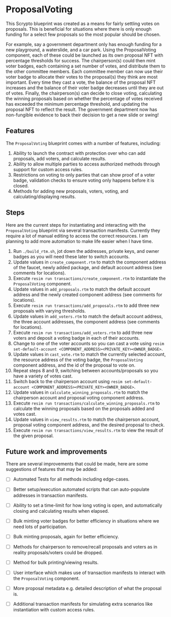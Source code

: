 # ProposalVoting
This Scrypto blueprint was created as a means for fairly settling votes on proposals.
This is beneficial for situations where there is only enough funding for a select few proposals so the most popular should be chosen.

For example, say a government department only has enough funding for a new playground, a waterslide, and a car park. Using the ProposalVoting component, each of these could be launched as its own proposal NFT with percentage thresholds for success. The chairperson(s) could then mint voter badges, each containing a set number of votes, and distribute them to the other committee members. Each committee member can now use their voter badge to allocate their votes to the proposal(s) they think are most important. Every time they cast a vote, the balance of the proposal NFT increases and the balance of their voter badge decreases until they are out of votes. Finally, the chairperson(s) can decide to close voting, calculating the winning proposals based on whether the percentage of votes received has exceeded the minimum percentage threshold, and updating the proposal NFT to reflect the result. 
The government department now has non-fungible evidence to back their decision to get a new slide or swing!

## Features
The `ProposalVoting` blueprint comes with a number of features, including:
1. Ability to launch the contract with protection over who can add proposals, add voters, and calculate results. 
2. Ability to allow multiple parties to access authorized methods through support for custom access rules. 
3. Restrictions on voting to only parties that can show proof of a voter badge, validation checks to ensure voting only happens before it is closed.
4. Methods for adding new proposals, voters, voting, and calculating/displaying results. 

## Steps
Here are the current steps for instantiating and interacting with the `ProposalVoting` blueprint via several transaction manifests.
Currently they require a lot of manual editing to access the correct resources. 
I am planning to add more automation to make life easier when I have time.

1. Run `./build_rtm.sh`, jot down the addresses, private keys, and owner badges as you will need these later to switch accounts.
2. Update values in `create_component.rtm` to match the component address of the faucet, newly added package, and default account address (see comments for locations).
3. Execute `resim run transactions/create_component.rtm` to instantiate the `ProposalVoting` component.
4. Update values in `add_proposals.rtm` to match the default account address and the newly created component address (see comments for locations).
5. Execute `resim run transactions/add_proposals.rtm` to add three new proposals with varying thresholds.
6. Update values in `add_voters.rtm` to match the default account address, the three account addresses, the component address (see comments for locations).
7. Execute `resim run transactions/add_voters.rtm` to add three new voters and deposit a voting badge in each of their accounts.
8. Change to one of the voter accounts so you can cast a vote using `resim set-default-account <COMPONENT_ADDRESS><PRIVATE_KEY><OWNER_BADGE>`.
9. Update values in `cast_vote.rtm` to match the currently selected account, the resource address of the voting badge, the `ProposalVoting` component address, and the id of the proposal to vote on.
10. Repeat steps 8 and 9, switching between accounts/proposals so you have a variety of votes cast.
11. Switch back to the chairperson account using `resim set-default-account <COMPONENT_ADDRESS><PRIVATE_KEY><OWNER_BADGE>`.
12. Update values in `calculate_winning_proposals.rtm` to match the chairperson account and proposal voting component address.
13. Execute `resim run transactions/calculate_winning_proposals.rtm` to calculate the winning proposals based on the proposals added and votes cast.
14. Update values in `view_results.rtm` to match the chairperson account, proposal voting component address, and the desired proposal to check.
15. Execute `resim run transactions/view_results.rtm` to view the result of the given proposal.

## Future work and improvements
There are several improvements that could be made, here are some suggestions of features that may be added:
- [ ] Automated Tests for all methods including edge-cases. 
- [ ] Better setup/execution automated scripts that can auto-populate addresses in transaction manifests. 
- [ ] Ability to set a time-limit for how long voting is open, and automatically closing and calculating results when elapsed.
- [ ] Bulk minting voter badges for better efficiency in situations where we need lots of participation. 
- [ ] Bulk minting proposals, again for better efficiency. 
- [ ] Methods for chairperson to remove/recall proposals and voters as in reality proposals/voters could be dropped.
- [ ] Method for bulk printing/viewing results. 
- [ ] User interface which makes use of transaction manifests to interact with the `ProposalVoting` component.
- [ ] More proposal metadata e.g. detailed description of what the proposal is. 
- [ ] Additional transaction manifests for simulating extra scenarios like instantiation with custom access rules.

